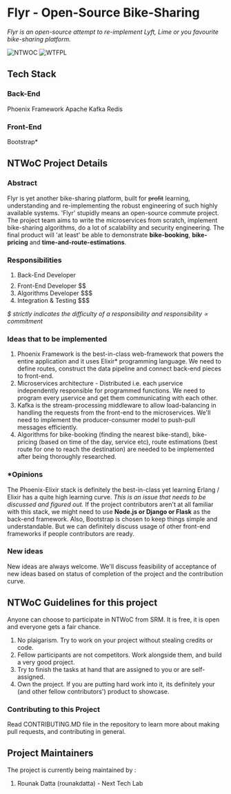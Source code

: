 # Flyr - Open-Source Bike-Sharing
*Flyr is an open-source attempt to re-implement Lyft, Lime or you favourite bike-sharing platform.*

![NTWOC](https://img.shields.io/badge/NTWoC-2018-blue.svg) ![WTFPL](https://img.shields.io/badge/license-WTFPL-green.svg)

## Tech Stack
### Back-End
Phoenix Framework
Apache Kafka
Redis

### Front-End
Bootstrap*

## NTWoC Project Details

### Abstract

Flyr is yet another bike-sharing platform, built for ~~profit~~ learning, understanding and re-implementing the robust engineering of such highly available systems. 'Flyr' stupidly means an open-source commute project. The project team aims to write the microservices from scratch, implement bike-sharing algorithms, do a lot of scalability and security engineering. The final product will 'at least' be able to demonstrate **bike-booking**, **bike-pricing** and **time-and-route-estimations**.

### Responsibilities

1) Back-End Developer $$$$
2) Front-End Developer $$
3) Algorithms Developer $$$
4) Integration & Testing $$$

*$ strictly indicates the difficulty of a responsibility and responsibility ∝ commitment*

### Ideas that to be implemented

1. Phoenix Framework is the best-in-class web-framework that powers the entire application and it uses Elixir* programming language. We need to define routes, construct the data pipeline and connect back-end pieces to front-end.
2. Microservices architecture - Distributed i.e. each µservice independently responsible for programmed functions. We need to program every µservice and get them communicating with each other.
3. Kafka is the stream-processing middleware to allow load-balancing in handling the requests from the front-end to the microservices. We'll need to implement the producer-consumer model to push-pull messages efficiently.
4. Algorithms for bike-booking (finding the nearest bike-stand), bike-pricing (based on time of the day, service etc), route estimations (best route for one to reach the destination) are needed to be implemented after being thoroughly researched.

### *Opinions
The Phoenix-Elixir stack is definitely the best-in-class yet learning Erlang / Elixir has a quite high learning curve. *This is an issue that needs to be discussed and figured out.* If the project contributors aren't at all familiar with this stack, we might need to use **Node.js or Django or Flask** as the back-end framework.
Also, Bootstrap is chosen to keep things simple and understandable. But we can definitely discuss usage of other front-end frameworks if people contributors are ready.

### New ideas
New ideas are always welcome. We'll discuss feasibility of acceptance of new ideas based on status of completion of the project and the contribution curve.

## NTWoC Guidelines for this project

Anyone can choose to participate in NTWoC from SRM. It is free, it is open and everyone gets a fair chance.

1) No plaigarism. Try to work on your project without stealing credits or code.  
2) Fellow participants are not competitors. Work alongside them, and build a very good project.  
3) Try to finish the tasks at hand that are assigned to you or are self-assigned.
4) Own the project. If you are putting hard work into it, its definitely your (and other fellow contributors') product to showcase.

### Contributing to this Project
Read CONTRIBUTING.MD file in the repository to learn more about making pull requests, and contributing in general.

## Project Maintainers
The project is currently being maintained by :  
1) Rounak Datta (rounakdatta) - Next Tech Lab
